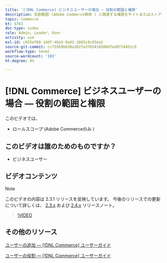 ```yaml
---
title: '[!DNL Commerce] ビジネスユーザーの場合 — 役割の範囲と権限'
description: 役割範囲 (Adobe Commerce専用 ) と関連する権限をサイトまたはストア別に定義する方法について説明します。
topic: Commerce
kt: 5763
doc-type: video
role: Admin, Leader, User
activity: use
exl-id: c655ef88-1ddf-4ba3-9ad3-1883c0c93ee2
source-git-commit: cc755b9b630a382fa3703416588dfed0724452c9
workflow-type: tm+mt
source-wordcount: '103'
ht-degree: 0%

---
```


# [!DNL Commerce] ビジネスユーザーの場合 — 役割の範囲と権限

このビデオでは、

- ロールスコープ (Adobe Commerceのみ )

## このビデオは誰のためのものですか？

- ビジネスユーザー

## ビデオコンテンツ

>[!NOTE]
>
>このビデオの内容は 2.3.1 リリースを反映しています。 今後のリリースでの更新について詳しくは、 [ 2.3.x](https://devdocs.magento.com/guides/v2.3/release-notes/bk-release-notes.html) および [2.4.x](https://devdocs.magento.com/guides/v2.4/release-notes/bk-release-notes.html) リリースノート。

>[!VIDEO](https://video.tv.adobe.com/v/35948?quality=12&learn=on)

## その他のリソース

[ユーザーの追加 — [!DNL Commerce] ユーザーガイド](https://docs.magento.com/user-guide/system/permissions-users-all.html)

[ユーザーの役割 — [!DNL Commerce] ユーザーガイド](https://docs.magento.com/user-guide/system/permissions-user-roles.html)
